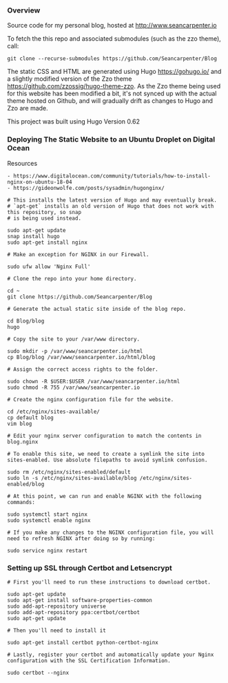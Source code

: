 ### Overview

Source code for my personal blog, hosted at http://www.seancarpenter.io

To fetch the this repo and associated submodules (such as the zzo theme), call:

    git clone --recurse-submodules https://github.com/Seancarpenter/Blog

The static CSS and HTML are generated using Hugo https://gohugo.io/ and a slightly modified version of the Zzo theme https://github.com/zzossig/hugo-theme-zzo. As the Zzo theme being used for this website has been modified a bit, it's not synced up with the actual theme hosted on Github, and will gradually drift as changes to Hugo and Zzo are made.

This project was built using Hugo Version 0.62

### Deploying The Static Website to an Ubuntu Droplet on Digital Ocean

Resources

    - https://www.digitalocean.com/community/tutorials/how-to-install-nginx-on-ubuntu-18-04
    - https://gideonwolfe.com/posts/sysadmin/hugonginx/

    # This installs the latest version of Hugo and may eventually break.
    # `apt-get` installs an old version of Hugo that does not work with this repository, so snap
    # is being used instead.

    sudo apt-get update
    snap install hugo
    sudo apt-get install nginx

    # Make an exception for NGINX in our Firewall.

    sudo ufw allow 'Nginx Full'

    # Clone the repo into your home directory.

    cd ~
    git clone https://github.com/Seancarpenter/Blog

    # Generate the actual static site inside of the blog repo.

    cd Blog/blog
    hugo

    # Copy the site to your /var/www directory.

    sudo mkdir -p /var/www/seancarpenter.io/html
    cp Blog/blog /var/www/seancarpenter.io/html/blog

    # Assign the correct access rights to the folder.

    sudo chown -R $USER:$USER /var/www/seancarpenter.io/html
    sudo chmod -R 755 /var/www/seancarpenter.io

    # Create the nginx configuration file for the website.

    cd /etc/nginx/sites-available/
    cp default blog
    vim blog

    # Edit your nginx server configuration to match the contents in blog.nginx

    # To enable this site, we need to create a symlink the site into sites-enabled. Use absolute filepaths to avoid symlink confusion.

    sudo rm /etc/nginx/sites-enabled/default
    sudo ln -s /etc/nginx/sites-available/blog /etc/nginx/sites-enabled/blog

    # At this point, we can run and enable NGINX with the following commands:

    sudo systemctl start nginx
    sudo systemctl enable nginx

    # If you make any changes to the NGINX configuration file, you will need to refresh NGINX after doing so by running:

    sudo service nginx restart

### Setting up SSL through Certbot and Letsencrypt

    # First you'll need to run these instructions to download certbot.

    sudo apt-get update
    sudo apt-get install software-properties-common
    sudo add-apt-repository universe
    sudo add-apt-repository ppa:certbot/certbot
    sudo apt-get update

    # Then you'll need to install it

    sudo apt-get install certbot python-certbot-nginx

    # Lastly, register your certbot and automatically update your Nginx configuration with the SSL Certification Information.

    sudo certbot --nginx
